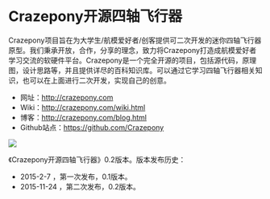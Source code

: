Crazepony开源四轴飞行器
========

Crazepony项目旨在为大学生/航模爱好者/创客提供可二次开发的迷你四轴飞行器原型。我们秉承开放，合作，分享的理念，致力将Crazepony打造成航模爱好者学习交流的软硬件平台。Crazepony是一个完全开源的项目，包括源代码，原理图，设计思路等，并且提供详尽的百科知识库。可以通过它学习四轴飞行器相关知识，也可以在上面进行二次开发，实现自己的创意。

* 网址：http://crazepony.com
* Wiki：http://crazepony.com/wiki.html
* 博客：http://crazepony.com/blog.html
* Github站点：https://github.com/Crazepony

![](/assets/img/hand.png)


《Crazepony开源四轴飞行器》0.2版本。版本发布历史：
* 2015-2-7 ，第一次发布，0.1版本。
* 2015-11-24 ，第二次发布，0.2版本。


